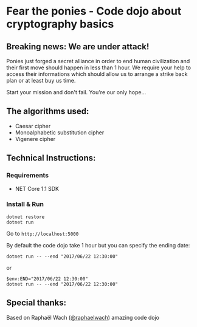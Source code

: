 # Fear the ponies - Code dojo about cryptography basics 

## Breaking news: We are under attack!

Ponies just forged a secret alliance in order to end human civilization and their first move should happen in less than 1 hour. We require your help to access their informations which should allow us to arrange a strike back plan or at least buy us time.

Start your mission and don't fail. You're our only hope...

## The algorithms used:

* Caesar cipher
* Monoalphabetic substitution cipher
* Vigenere cipher

## Technical Instructions:

### Requirements
- NET Core 1.1 SDK

### Install & Run

```
dotnet restore
dotnet run
```

Go to ```http://localhost:5000```

By default the code dojo take 1 hour but you can specify the ending date:

```
dotnet run -- --end "2017/06/22 12:30:00" 
```

or

```
$env:END="2017/06/22 12:30:00"
dotnet run -- --end "2017/06/22 12:30:00" 
```


## Special thanks:

Based on Raphaël Wach ([@raphaelwach](https://twitter.com/raphaelwach)) amazing code dojo
